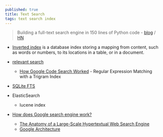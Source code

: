 ```yaml
---
published: true
title: Text Search
tags: text search index
---
```

> Building a full-text search engine in 150 lines of Python code - [blog](https://bart.degoe.de/building-a-full-text-search-engine-150-lines-of-code/) / [HN](https://news.ycombinator.com/item?id=26582109)

- [Inverted index](https://en.wikipedia.org/wiki/Inverted_index) is a database index storing a mapping from content, such as words or numbers, to its locations in a table, or in a document.
- [relevant search](https://livebook.manning.com/book/relevant-search/chapter-1/)
	- [How Google Code Search Worked](https://swtch.com/~rsc/regexp/regexp4.html) - Regular Expression Matching with a Trigram Index

- [SQLite FTS](https://www.sqlite.org/fts5.html)
- ElasticSearch
	- lucene index

- [How does Google search engine work?](https://krazytech.com/technical-papers/how-does-google-search-engine-work)
	- [The Anatomy of a Large-Scale Hypertextual Web Search Engine](http://infolab.stanford.edu/~backrub/google.html)
    - [Google Architecture](http://highscalability.com/google-architecture)